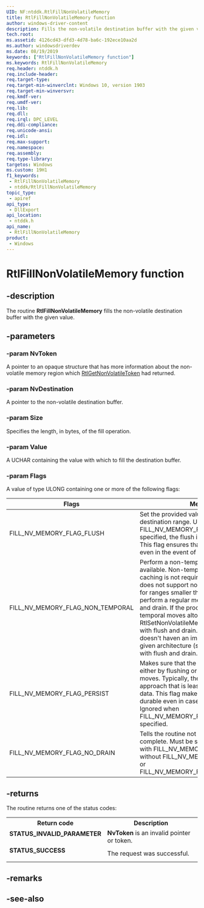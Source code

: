 ```yaml
---
UID: NF:ntddk.RtlFillNonVolatileMemory
title: RtlFillNonVolatileMemory function
author: windows-driver-content
description: Fills the non-volatile destination buffer with the given value.
tech.root: 
ms.assetid: 4126cd43-dfd3-4d78-ba6c-192ece10aa2d
ms.author: windowsdriverdev
ms.date: 08/19/2019
keywords: ["RtlFillNonVolatileMemory function"]
ms.keywords: RtlFillNonVolatileMemory
req.header: ntddk.h
req.include-header: 
req.target-type: 
req.target-min-winverclnt: Windows 10, version 1903
req.target-min-winversvr: 
req.kmdf-ver: 
req.umdf-ver: 
req.lib: 
req.dll: 
req.irql: DPC_LEVEL
req.ddi-compliance: 
req.unicode-ansi: 
req.idl: 
req.max-support: 
req.namespace: 
req.assembly: 
req.type-library: 
targetos: Windows
ms.custom: 19H1
f1_keywords:
 - RtlFillNonVolatileMemory
 - ntddk/RtlFillNonVolatileMemory
topic_type:
 - apiref
api_type:
 - DllExport
api_location:
 - ntddk.h
api_name:
 - RtlFillNonVolatileMemory
product:
 - Windows
---
```


# RtlFillNonVolatileMemory function


## -description

The routine <b>RtlFillNonVolatileMemory</b> fills the non-volatile destination buffer with the given value.

## -parameters

### -param NvToken

A pointer to an opaque structure that has more information about the non-volatile memory region which <a href="/windows-hardware/drivers/ddi/ntddk/nf-ntddk-rtlgetnonvolatiletoken">RtlGetNonVolatileToken</a> had returned.

### -param NvDestination

A pointer to the non-volatile destination buffer.

### -param Size

Specifies the length, in bytes, of the fill operation.

### -param Value

A UCHAR containing the value with which to fill the destination buffer.

### -param Flags

A value of type ULONG containing one or more of the following flags:

| Flags  | Meaning  |
|---|---|
|  FILL_NV_MEMORY_FLAG_FLUSH | Set the provided value, then flush the destination range. Unless FILL_NV_MEMORY_FLAG_NO_DRAIN is specified, the flush is followed by a drain. This flag ensures that the data is durable even in the event of system power loss. |
|  FILL_NV_MEMORY_FLAG_NON_TEMPORAL |  Perform a non-temporal memset when available.  Non-temporal means that data caching is not required.  If the processor does not support non-temporal operations for ranges smaller than address bus size, perform a regular memset followed by flush and drain. If the processor ignores non-temporal moves altogether, RtlSetNonVolatileMemory doesn't replace it with flush and drain.  However, if Windows doesn't haven an implementation for a given architecture (say ARM64), replace it with flush and drain.  |
| FILL_NV_MEMORY_FLAG_PERSIST  |  Makes sure that the memset is persisted either by flushing or using non-temporal moves. Typically, the system uses the approach that is least costly to persist the data. This flag makes sure that the data is durable even in case of system power loss.  Ignored when FILL_NV_MEMORY_FLAG_PERSIST is specified. |
| FILL_NV_MEMORY_FLAG_NO_DRAIN  |  Tells the routine not to wait for the flush to complete. Must be specified in conjunction with FILL_NV_MEMORY_FLAG_FLUSH and without FILL_NV_MEMORY_FLAG_PERSIST or FILL_NV_MEMORY_FLAG_NON_TEMPORAL.  |

## -returns

The routine returns one of the status codes:

<table>
<tr>
<th>Return code</th>
<th>Description</th>
</tr>
<tr>
<td width="40%">
<dl>
<dt><b>STATUS_INVALID_PARAMETER</b></dt>
</dl>
</td>
<td width="60%">
<b>NvToken</b> is an invalid pointer or token.

</td>
</tr>
<tr>
<td width="40%">
<dl>
<dt><b>STATUS_SUCCESS</b></dt>
</dl>
</td>
<td width="60%">
The request was successful.

</td>
</tr>
</table>

## -remarks

## -see-also
